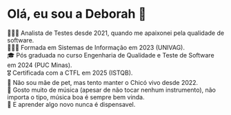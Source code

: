 # Olá, eu sou a Deborah 👋

👩🏽‍💻 Analista de Testes desde 2021, quando me apaixonei pela qualidade de software. <br>
👩🏽‍🎓 Formada em Sistemas de Informação em 2023 (UNIVAG).<br>
🎓 Pós graduada no curso Engenharia de Qualidade e Teste de Software em 2024 (PUC Minas).<br>
🎖️ Certificada com a CTFL em 2025 (ISTQB).<br>
🐢 Não sou mãe de pet, mas tento manter o Chicó vivo desde 2022.<br>
🎸 Gosto muito de música (apesar de não tocar nenhum instrumento), não importa o tipo, música boa é sempre bem vinda.<br>
🚀 E aprender algo novo nunca é dispensavel.


